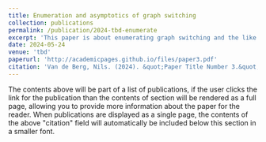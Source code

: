 ```yaml
---
title: Enumeration and asymptotics of graph switching
collection: publications
permalink: /publication/2024-tbd-enumerate
excerpt: 'This paper is about enumerating graph switching and the like.'
date: 2024-05-24
venue: 'tbd'
paperurl: 'http://academicpages.github.io/files/paper3.pdf'
citation: 'Van de Berg, Nils. (2024). &quot;Paper Title Number 3.&quot; <i>GitHub Journal of Bugs</i>. 1(3).'
---
```


The contents above will be part of a list of publications, if the user clicks the link for the publication than the contents of section will be rendered as a full page, allowing you to provide more information about the paper for the reader. When publications are displayed as a single page, the contents of the above "citation" field will automatically be included below this section in a smaller font.
